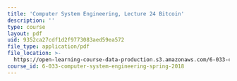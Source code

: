 ```yaml
---
title: 'Computer System Engineering, Lecture 24 Bitcoin'
description: ''
type: course
layout: pdf
uid: 9352ca27cdf1d2f9773083aed59ea572
file_type: application/pdf
file_location: >-
  https://open-learning-course-data-production.s3.amazonaws.com/6-033-computer-system-engineering-spring-2018/9352ca27cdf1d2f9773083aed59ea572_MIT6_033S18lec24.pdf
course_id: 6-033-computer-system-engineering-spring-2018
---
```

